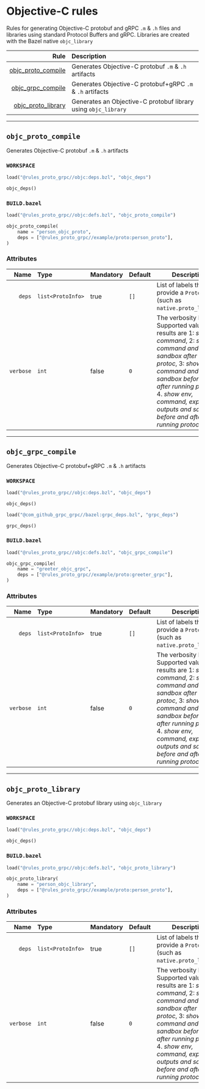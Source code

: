 # Objective-C rules

Rules for generating Objective-C protobuf and gRPC `.m` & `.h` files and libraries using standard Protocol Buffers and gRPC. Libraries are created with the Bazel native `objc_library`

| Rule | Description |
| ---: | :--- |
| [objc_proto_compile](#objc_proto_compile) | Generates Objective-C protobuf `.m` & `.h` artifacts |
| [objc_grpc_compile](#objc_grpc_compile) | Generates Objective-C protobuf+gRPC `.m` & `.h` artifacts |
| [objc_proto_library](#objc_proto_library) | Generates an Objective-C protobuf library using `objc_library` |

---

## `objc_proto_compile`

Generates Objective-C protobuf `.m` & `.h` artifacts

### `WORKSPACE`

```python
load("@rules_proto_grpc//objc:deps.bzl", "objc_deps")

objc_deps()
```

### `BUILD.bazel`

```python
load("@rules_proto_grpc//objc:defs.bzl", "objc_proto_compile")

objc_proto_compile(
    name = "person_objc_proto",
    deps = ["@rules_proto_grpc//example/proto:person_proto"],
)
```

### Attributes

| Name | Type | Mandatory | Default | Description |
| ---: | :--- | --------- | ------- | ----------- |
| `deps` | `list<ProtoInfo>` | true | `[]`    | List of labels that provide a `ProtoInfo` (such as `native.proto_library`)          |
| `verbose` | `int` | false | `0`    | The verbosity level. Supported values and results are 1: *show command*, 2: *show command and sandbox after running protoc*, 3: *show command and sandbox before and after running protoc*, 4. *show env, command, expected outputs and sandbox before and after running protoc*          |

---

## `objc_grpc_compile`

Generates Objective-C protobuf+gRPC `.m` & `.h` artifacts

### `WORKSPACE`

```python
load("@rules_proto_grpc//objc:deps.bzl", "objc_deps")

objc_deps()

load("@com_github_grpc_grpc//bazel:grpc_deps.bzl", "grpc_deps")

grpc_deps()
```

### `BUILD.bazel`

```python
load("@rules_proto_grpc//objc:defs.bzl", "objc_grpc_compile")

objc_grpc_compile(
    name = "greeter_objc_grpc",
    deps = ["@rules_proto_grpc//example/proto:greeter_grpc"],
)
```

### Attributes

| Name | Type | Mandatory | Default | Description |
| ---: | :--- | --------- | ------- | ----------- |
| `deps` | `list<ProtoInfo>` | true | `[]`    | List of labels that provide a `ProtoInfo` (such as `native.proto_library`)          |
| `verbose` | `int` | false | `0`    | The verbosity level. Supported values and results are 1: *show command*, 2: *show command and sandbox after running protoc*, 3: *show command and sandbox before and after running protoc*, 4. *show env, command, expected outputs and sandbox before and after running protoc*          |

---

## `objc_proto_library`

Generates an Objective-C protobuf library using `objc_library`

### `WORKSPACE`

```python
load("@rules_proto_grpc//objc:deps.bzl", "objc_deps")

objc_deps()
```

### `BUILD.bazel`

```python
load("@rules_proto_grpc//objc:defs.bzl", "objc_proto_library")

objc_proto_library(
    name = "person_objc_library",
    deps = ["@rules_proto_grpc//example/proto:person_proto"],
)
```

### Attributes

| Name | Type | Mandatory | Default | Description |
| ---: | :--- | --------- | ------- | ----------- |
| `deps` | `list<ProtoInfo>` | true | `[]`    | List of labels that provide a `ProtoInfo` (such as `native.proto_library`)          |
| `verbose` | `int` | false | `0`    | The verbosity level. Supported values and results are 1: *show command*, 2: *show command and sandbox after running protoc*, 3: *show command and sandbox before and after running protoc*, 4. *show env, command, expected outputs and sandbox before and after running protoc*          |
